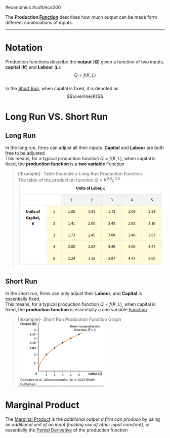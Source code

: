 #economics #uoft/eco200 

The **Production [Function](../../Math/MAT235%20Notes/Function.md)** describes how much output can be made form different combinations of inputs.

---
# Notation
Production functions describe the **output** (**$Q$**) given a function of two inputs, **capital** (**$K$**) and **Labour** (**$L$**): $$Q=f(K,L)$$  
In the [Short Run](Short%20Run.md), when capital is fixed, it is denoted as $$\overline{K}$$
# Long Run VS. Short Run
## Long Run
In the long run, firms can adjust all their inputs. **Capital** and **Labour** are both free to be adjusted  
This means, for a typical production function $Q=f(K,L)$, when capital is fixed, the **production function** is a **two variable** [Function](../../Math/MAT235%20Notes/Function.md)
> [!Example]- Table Example a Long Run Production Function  
> The table of the production function $Q=K^{0.5}L^{0.5}$  
> ![Pasted image 20231112184211](attachments/Pasted%20image%2020231112184211.png)
## Short Run
In the short run, firms can only adjust their **Labour**, and **Capital** is essentially fixed.  
This means, for a typical production function $Q=f(K,L)$, when capital is fixed, the **production function** is essentially a one variable [Function](../../Math/MAT235%20Notes/Function.md).
> [!example]-  Short Run Production Function Graph  
> ![Pasted image 20231112183122](attachments/Pasted%20image%2020231112183122.png)
> 

# Marginal Product
The [Marginal Product](Marginal%20Product.md) is the *additional output a firm can produce* by using an *additional unit of an input (holding use of other input constant)*, or essentially the [Partial Derivative](../../Math/MAT235%20Notes/Partial%20Derivative.md) of the production function


 